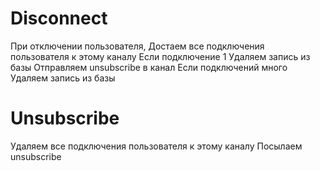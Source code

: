 
# Disconnect

При отключении пользователя,
  Достаем все подключения пользователя к этому каналу
  Если подключение 1
    Удаляем запись из базы
    Отправляем unsubscribe в канал
  Если подключений много
    Удаляем запись из базы

# Unsubscribe
  Удаляем все подключения пользователя к этому каналу
  Посылаем unsubscribe